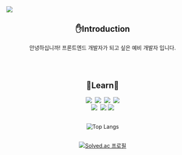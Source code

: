 <img src="https://capsule-render.vercel.app/api?type=slice&color=B2EBF4&height=300&section=header&text=Hello%20GitHub&desc=HyunGyeong&descAlign=85&descAlignY=40&rotate=20&fontAlign=70&fontAlignY=30&fontSize=70" />

<h2 align="center">✋Introduction</h2>
<p align="center">
  안녕하십니까! 프론트엔드 개발자가 되고 싶은 예비 개발자 입니다.
</p><br /><br />

<h2 align="center">📖Learn📖</h2>
<div align="center">
  <img src="https://img.shields.io/badge/Javascript-ffb13b?style=flat-square&logo=javascript&logoColor=white"/></a>&nbsp
  <img src="https://img.shields.io/badge/TypeScript-3178C6?style=flat-square&logo=TypeScript&logoColor=white"/></a>&nbsp
  <img src="https://img.shields.io/badge/HTML5-E34F26?style=flat-square&logo=HTML5&logoColor=white"/></a>&nbsp
  <img src="https://img.shields.io/badge/CSS3-1572B6?style=flat-square&logo=CSS3&logoColor=white"/></a><br />
  <img src="https://img.shields.io/badge/React-61DAFB?style=flat-square&logo=React&logoColor=white"/></a>&nbsp
  <img src="https://img.shields.io/badge/GitHub-181717?style=flat-square&logo=GitHub&logoColor=white"/></a>
  <img src="https://img.shields.io/badge/MySQL-4479A1?style=flat-square&logo=MySQL&logoColor=white"/></a><br /><br />
  
  ![Top Langs](https://github-readme-stats.vercel.app/api/top-langs/?username=HyunGyeong77&hide=GLSL,Astro,makefile,Rust,Go&layout=compact)<br /><br />

  [![Solved.ac
프로필](http://mazassumnida.wtf/api/generate_badge?boj={HyunGyeong77})](https://solved.ac/{HyunGyeong77})
</div>
